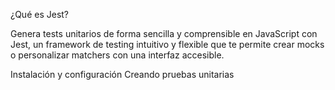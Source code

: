 ¿Qué es Jest?

Genera tests unitarios de forma sencilla y comprensible en JavaScript con Jest, un framework de testing intuitivo y flexible que te permite crear mocks o personalizar matchers con una interfaz accesible.

Instalación y configuración
Creando pruebas unitarias